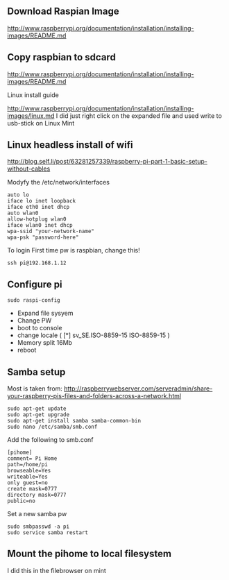 Download Raspian Image
----------------------
http://www.raspberrypi.org/documentation/installation/installing-images/README.md

Copy raspbian to sdcard
-----------------------
http://www.raspberrypi.org/documentation/installation/installing-images/README.md

Linux install guide 

http://www.raspberrypi.org/documentation/installation/installing-images/linux.md
I did just right click on the expanded file and used write to usb-stick on Linux Mint

Linux headless install of wifi
------------------------------
http://blog.self.li/post/63281257339/raspberry-pi-part-1-basic-setup-without-cables

Modyfy the /etc/network/interfaces

    auto lo
    iface lo inet loopback
    iface eth0 inet dhcp
    auto wlan0
    allow-hotplug wlan0
    iface wlan0 inet dhcp
    wpa-ssid "your-network-name"
    wpa-psk "password-here"

To login
First time pw is raspbian, change this!

    ssh pi@192.168.1.12 
    

Configure pi
-----------

    sudo raspi-config

 * Expand file sysyem    
 * Change PW
 * boot to console
 * change locale ( [*] sv_SE.ISO-8859-15 ISO-8859-15 )
 * Memory split 16Mb
 * reboot 
 
Samba setup
-----------
Most is taken from:
http://raspberrywebserver.com/serveradmin/share-your-raspberry-pis-files-and-folders-across-a-network.html

    sudo apt-get update
    sudo apt-get upgrade
    sudo apt-get install samba samba-common-bin
    sudo nano /etc/samba/smb.conf
    
Add the following to smb.conf

    [pihome]
    comment= Pi Home
    path=/home/pi
    browseable=Yes
    writeable=Yes
    only guest=no
    create mask=0777
    directory mask=0777
    public=no
    
Set a new samba pw

    sudo smbpasswd -a pi
    sudo service samba restart
    
Mount the pihome to local filesystem
------------------------------------
I did this in the filebrowser on mint
